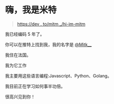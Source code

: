 # 嗨，我是米特

> [https://dev . to/mitm _/hi-im-mitm](https://dev.to/mitk__/hi-im-mitk)

我已经编码 5 年了。

你可以在推特上找到我，我的名字是 [@Mitk__](https://twitter.com/Mitk__)

我住在法国。

我为它工作

我主要用这些语言编程:Javascript、Python、Golang。

我目前正在学习如何事半功倍。

很高兴见到你！